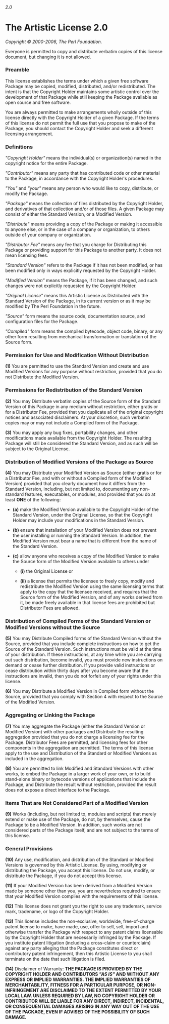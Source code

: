 ###### 2.0

# The Artistic License 2.0

*Copyright © 2000-2006, The Perl Foundation.*

Everyone is permitted to copy and distribute verbatim copies of this license document, but changing it is not allowed.

### Preamble

This license establishes the terms under which a given free software Package may be copied, modified, distributed, and/or redistributed. The intent is that the Copyright Holder maintains some artistic control over the development of that Package while still keeping the Package available as open source and free software.

You are always permitted to make arrangements wholly outside of this license directly with the Copyright Holder of a given Package. If the terms of this license do not permit the full use that you propose to make of the Package, you should contact the Copyright Holder and seek a different licensing arrangement.

### Definitions

*"Copyright Holder"* means the individual(s) or organization(s) named in the copyright notice for the entire Package.

*"Contributor"* means any party that has contributed code or other material to the Package, in accordance with the Copyright Holder's procedures.

*"You"* and *"your"* means any person who would like to copy, distribute, or modify the Package.

*"Package"* means the collection of files distributed by the Copyright Holder, and derivatives of that collection and/or of those files. A given Package may consist of either the Standard Version, or a Modified Version.

*"Distribute"* means providing a copy of the Package or making it accessible to anyone else, or in the case of a company or organization, to others outside of your company or organization.

*"Distributor Fee"* means any fee that you charge for Distributing this Package or providing support for this Package to another party. It does not mean licensing fees.

*"Standard Version"* refers to the Package if it has not been modified, or has been modified only in ways explicitly requested by the Copyright Holder.

*"Modified Version"* means the Package, if it has been changed, and such changes were not explicitly requested by the Copyright Holder.

*"Original License"* means this Artistic License as Distributed with the Standard Version of the Package, in its current version or as it may be modified by The Perl Foundation in the future.

*"Source"* form means the source code, documentation source, and configuration files for the Package.

*"Compiled"* form means the compiled bytecode, object code, binary, or any other form resulting from mechanical transformation or translation of the Source form.

### Permission for Use and Modification Without Distribution

**(1)** You are permitted to use the Standard Version and create and use Modified Versions for any purpose without restriction, provided that you do not Distribute the Modified Version.

### Permissions for Redistribution of the Standard Version

**(2)** You may Distribute verbatim copies of the Source form of the Standard Version of this Package in any medium without restriction, either gratis or for a Distributor Fee, provided that you duplicate all of the original copyright notices and associated disclaimers. At your discretion, such verbatim copies may or may not include a Compiled form of the Package.

**(3)** You may apply any bug fixes, portability changes, and other modifications made available from the Copyright Holder. The resulting Package will still be considered the Standard Version, and as such will be subject to the Original License.

### Distribution of Modified Versions of the Package as Source

**(4)** You may Distribute your Modified Version as Source (either gratis or for a Distributor Fee, and with or without a Compiled form of the Modified Version) provided that you clearly document how it differs from the Standard Version, including, but not limited to, documenting any non-standard features, executables, or modules, and provided that you do at least **ONE** of the following:

- **(a)** make the Modified Version available to the Copyright Holder of the Standard Version, under the Original License, so that the Copyright Holder may include your modifications in the Standard Version.

- **(b)** ensure that installation of your Modified Version does not prevent the user installing or running the Standard Version. In addition, the Modified Version must bear a name that is different from the name of the Standard Version.

- **(c)** allow anyone who receives a copy of the Modified Version to make the Source form of the Modified Version available to others under

    - **(i)** the Original License or

    - **(ii)** a license that permits the licensee to freely copy, modify and redistribute the Modified Version using the same licensing terms that apply to the copy that the licensee received, and requires that the Source form of the Modified Version, and of any works derived from it, be made freely available in that license fees are prohibited but Distributor Fees are allowed.

### Distribution of Compiled Forms of the Standard Version or Modified Versions without the Source

**(5)** You may Distribute Compiled forms of the Standard Version without the Source, provided that you include complete instructions on how to get the Source of the Standard Version. Such instructions must be valid at the time of your distribution. If these instructions, at any time while you are carrying out such distribution, become invalid, you must provide new instructions on demand or cease further distribution. If you provide valid instructions or cease distribution within thirty days after you become aware that the instructions are invalid, then you do not forfeit any of your rights under this license.

**(6)** You may Distribute a Modified Version in Compiled form without the Source, provided that you comply with Section 4 with respect to the Source of the Modified Version.

### Aggregating or Linking the Package

**(7)** You may aggregate the Package (either the Standard Version or Modified Version) with other packages and Distribute the resulting aggregation provided that you do not charge a licensing fee for the Package. Distributor Fees are permitted, and licensing fees for other components in the aggregation are permitted. The terms of this license apply to the use and Distribution of the Standard or Modified Versions as included in the aggregation.

**(8)** You are permitted to link Modified and Standard Versions with other works, to embed the Package in a larger work of your own, or to build stand-alone binary or bytecode versions of applications that include the Package, and Distribute the result without restriction, provided the result does not expose a direct interface to the Package.

### Items That are Not Considered Part of a Modified Version

**(9)** Works (including, but not limited to, modules and scripts) that merely extend or make use of the Package, do not, by themselves, cause the Package to be a Modified Version. In addition, such works are not considered parts of the Package itself, and are not subject to the terms of this license.

### General Provisions

**(10)** Any use, modification, and distribution of the Standard or Modified Versions is governed by this Artistic License. By using, modifying or distributing the Package, you accept this license. Do not use, modify, or distribute the Package, if you do not accept this license.

**(11)** If your Modified Version has been derived from a Modified Version made by someone other than you, you are nevertheless required to ensure that your Modified Version complies with the requirements of this license.

**(12)** This license does not grant you the right to use any trademark, service mark, tradename, or logo of the Copyright Holder.

**(13)** This license includes the non-exclusive, worldwide, free-of-charge patent license to make, have made, use, offer to sell, sell, import and otherwise transfer the Package with respect to any patent claims licensable by the Copyright Holder that are necessarily infringed by the Package. If you institute patent litigation (including a cross-claim or counterclaim) against any party alleging that the Package constitutes direct or contributory patent infringement, then this Artistic License to you shall terminate on the date that such litigation is filed.

**(14)** Disclaimer of Warranty: **THE PACKAGE IS PROVIDED BY THE COPYRIGHT HOLDER AND CONTRIBUTORS *"AS IS"* AND WITHOUT ANY EXPRESS OR IMPLIED WARRANTIES. THE IMPLIED WARRANTIES OF MERCHANTABILITY, FITNESS FOR A PARTICULAR PURPOSE, OR NON-INFRINGEMENT ARE DISCLAIMED TO THE EXTENT PERMITTED BY YOUR LOCAL LAW. UNLESS REQUIRED BY LAW, NO COPYRIGHT HOLDER OR CONTRIBUTOR WILL BE LIABLE FOR ANY DIRECT, INDIRECT, INCIDENTAL, OR CONSEQUENTIAL DAMAGES ARISING IN ANY WAY OUT OF THE USE OF THE PACKAGE, EVEN IF ADVISED OF THE POSSIBILITY OF SUCH DAMAGE.**

